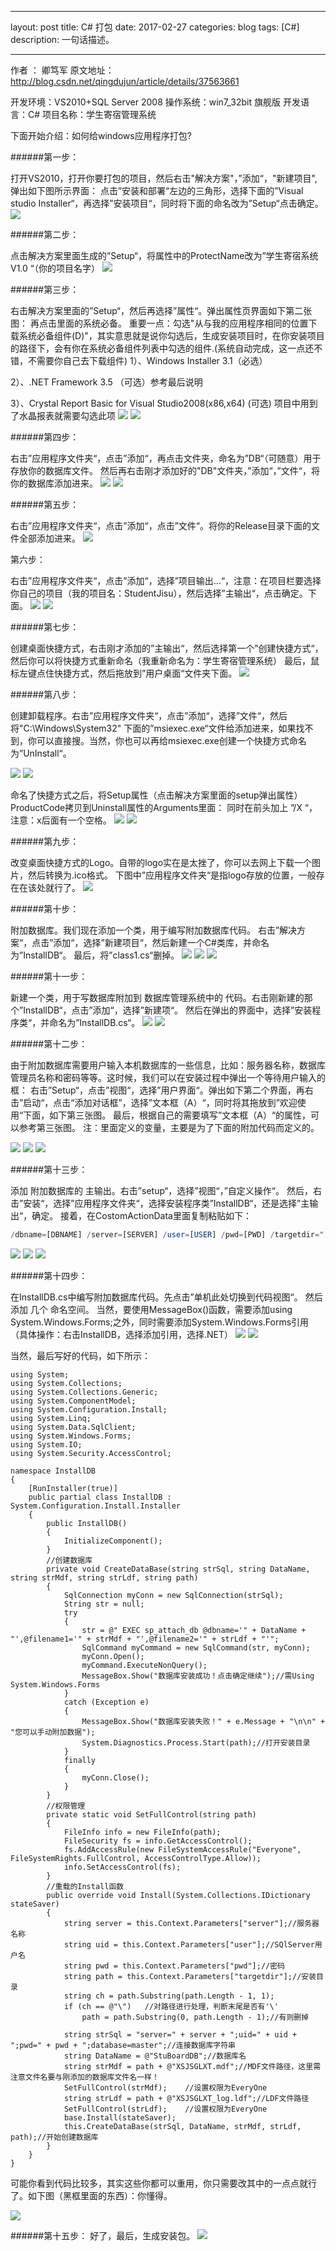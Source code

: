 
---
layout: post
title: C# 打包
date: 2017-02-27
categories: blog
tags: [C#]
description: 一句话描述。

---

作者 ： 卿笃军
原文地址：http://blog.csdn.net/qingdujun/article/details/37563661

开发环境：VS2010+SQL Server 2008
操作系统：win7_32bit 旗舰版
开发语言：C#
项目名称：学生寄宿管理系统

下面开始介绍：如何给windows应用程序打包?

######第一步：

打开VS2010，打开你要打包的项目，然后右击"解决方案"，”添加“，"新建项目",弹出如下图所示界面：
点击”安装和部署“左边的三角形，选择下面的”Visual studio Installer“，再选择”安装项目“，同时将下面的命名改为”Setup“点击确定。
![][1]

######第二步：

点击解决方案里面生成的”Setup“，将属性中的ProtectName改为”学生寄宿系统 V1.0 “（你的项目名字）
![][2]

######第三步：

右击解决方案里面的”Setup“，然后再选择”属性“。弹出属性页界面如下第二张图：
再点击里面的系统必备。
重要一点：勾选"从与我的应用程序相同的位置下载系统必备组件(D)"，其实意思就是说你勾选后，生成安装项目时，在你安装项目的路径下，会有你在系统必备组件列表中勾选的组件.(系统自动完成，这一点还不错，不需要你自己去下载组件)
1）、Windows Installer 3.1（必选）

2）、.NET Framework 3.5 （可选）参考最后说明

3）、Crystal Report Basic for Visual Studio2008(x86,x64) (可选) 项目中用到了水晶报表就需要勾选此项
![][3]
![][4]

######第四步：

右击”应用程序文件夹“，点击”添加“，再点击文件夹，命名为”DB“（可随意）用于存放你的数据库文件。
然后再右击刚才添加好的"DB"文件夹，”添加“，”文件“，将你的数据库添加进来。
![][5]
![][6]

######第五步：

右击”应用程序文件夹“，点击”添加“，点击”文件“。将你的Release目录下面的文件全部添加进来。
![][7]

第六步：

右击”应用程序文件夹“，点击”添加“，选择”项目输出...“，注意：在项目栏要选择你自己的项目（我的项目名：StudentJisu），然后选择”主输出“，点击确定。下面。
![][8]
![][9]

######第七步：

创建桌面快捷方式，右击刚才添加的”主输出“，然后选择第一个”创建快捷方式“，然后你可以将快捷方式重新命名（我重新命名为：学生寄宿管理系统）
最后，鼠标左键点住快捷方式，然后拖放到”用户桌面“文件夹下面。
![][10]

######第八步：

创建卸载程序。右击”应用程序文件夹“，点击”添加“，选择”文件“，然后将"C:\Windows\System32" 下面的”msiexec.exe“文件给添加进来，如果找不到，你可以直接搜。当然，你也可以再给msiexec.exe创建一个快捷方式命名为”UnInstall“。

![][11]
![][12]

命名了快捷方式之后，将Setup属性（点击解决方案里面的setup弹出属性）ProductCode拷贝到Uninstall属性的Arguments里面：
同时在前头加上 ”/X “，注意：x后面有一个空格。
![][13]
![][14]

######第九步：

改变桌面快捷方式的Logo。自带的logo实在是太挫了，你可以去网上下载一个图片，然后转换为.ico格式。
下图中”应用程序文件夹“是指logo存放的位置，一般存在在该处就行了。
![][15]

######第十步：

附加数据库。我们现在添加一个类，用于编写附加数据库代码。
右击”解决方案“，点击”添加“，选择”新建项目“，然后新建一个C#类库，并命名为”InstallDB“。
最后，将”class1.cs“删掉。
![][16]
![][17]
![][18]

######第十一步：

新建一个类，用于写数据库附加到 数据库管理系统中的 代码。右击刚新建的那个”InstallDB“，点击”添加“，选择”新建项“。
然后在弹出的界面中，选择”安装程序类“，并命名为”InstallDB.cs“。
![][19]
![][20]

######第十二步：

由于附加数据库需要用户输入本机数据库的一些信息，比如：服务器名称，数据库管理员名称和密码等等。这时候，我们可以在安装过程中弹出一个等待用户输入的框：
右击”Setup“，点击”视图“，选择”用户界面“。弹出如下第二个界面，再右击”启动“，点击“添加对话框”，选择”文本框（A）“，同时将其拖放到”欢迎使用“下面，如下第三张图。
最后，根据自己的需要填写”文本框（A）“的属性，可以参考第三张图。
注：里面定义的变量，主要是为了下面的附加代码而定义的。

![][21]
![][22]
![][23]

######第十三步：

添加 附加数据库的 主输出。右击”setup“，选择”视图“，”自定义操作“。
然后，右击”安装“，选择”应用程序文件夹“，选择安装程序类”InstallDB“，还是选择”主输出“，确定。
接着，在CostomActionData里面复制粘贴如下：

```sql
/dbname=[DBNAME] /server=[SERVER] /user=[USER] /pwd=[PWD] /targetdir="[TARGETDIR]\"  
```

![][24]
![][25]
![][26]

######第十四步：

在InstallDB.cs中编写附加数据库代码。先点击”单机此处切换到代码视图“。
然后添加 几个 命名空间。
当然，要使用MessageBox()函数，需要添加using System.Windows.Forms;之外，同时需要添加System.Windows.Forms引用（具体操作：右击InstallDB，选择添加引用，选择.NET）
![][28]
![][29]

当然，最后写好的代码，如下所示：

```Csharp
using System;  
using System.Collections;  
using System.Collections.Generic;  
using System.ComponentModel;  
using System.Configuration.Install;  
using System.Linq;  
using System.Data.SqlClient;  
using System.Windows.Forms;  
using System.IO;  
using System.Security.AccessControl;  
  
namespace InstallDB  
{  
    [RunInstaller(true)]  
    public partial class InstallDB : System.Configuration.Install.Installer  
    {  
        public InstallDB()  
        {  
            InitializeComponent();  
        }  
        //创建数据库  
        private void CreateDataBase(string strSql, string DataName, string strMdf, string strLdf, string path)  
        {  
            SqlConnection myConn = new SqlConnection(strSql);  
            String str = null;  
            try  
            {  
                str = @" EXEC sp_attach_db @dbname='" + DataName + "',@filename1='" + strMdf + "',@filename2='" + strLdf + "'";  
                SqlCommand myCommand = new SqlCommand(str, myConn);  
                myConn.Open();  
                myCommand.ExecuteNonQuery();  
                MessageBox.Show("数据库安装成功！点击确定继续");//需Using System.Windows.Forms  
            }  
            catch (Exception e)  
            {  
                MessageBox.Show("数据库安装失败！" + e.Message + "\n\n" + "您可以手动附加数据");  
                System.Diagnostics.Process.Start(path);//打开安装目录  
            }  
            finally  
            {  
                myConn.Close();  
            }  
        }  
        //权限管理  
        private static void SetFullControl(string path)  
        {  
            FileInfo info = new FileInfo(path);  
            FileSecurity fs = info.GetAccessControl();  
            fs.AddAccessRule(new FileSystemAccessRule("Everyone", FileSystemRights.FullControl, AccessControlType.Allow));  
            info.SetAccessControl(fs);  
        }  
        //重载的Install函数  
        public override void Install(System.Collections.IDictionary stateSaver)  
        {  
            string server = this.Context.Parameters["server"];//服务器名称  
            string uid = this.Context.Parameters["user"];//SQlServer用户名  
            string pwd = this.Context.Parameters["pwd"];//密码  
            string path = this.Context.Parameters["targetdir"];//安装目录  
            string ch = path.Substring(path.Length - 1, 1);  
            if (ch == @"\")   //对路径进行处理，判断末尾是否有'\'  
                path = path.Substring(0, path.Length - 1);//有则删掉  
            
            string strSql = "server=" + server + ";uid=" + uid + ";pwd=" + pwd + ";database=master";//连接数据库字符串  
            string DataName = @"StuBoardDB";//数据库名  
            string strMdf = path + @"XSJSGLXT.mdf";//MDF文件路径，这里需注意文件名要与刚添加的数据库文件名一样！  
            SetFullControl(strMdf);    //设置权限为EveryOne  
            string strLdf = path + @"XSJSGLXT_log.ldf";//LDF文件路径  
            SetFullControl(strLdf);    //设置权限为EveryOne  
            base.Install(stateSaver);  
            this.CreateDataBase(strSql, DataName, strMdf, strLdf, path);//开始创建数据库  
        }  
    }  
}  

```

可能你看到代码比较多，其实这些你都可以重用，你只需要改其中的一点点就行了。如下图（黑框里面的东西）：你懂得。

![][30]

######第十五步：
好了，最后，生成安装包。
![][27]



  [1]: http://ocp77h2r6.bkt.clouddn.com/packed1.png
  [2]: http://ocp77h2r6.bkt.clouddn.com/packed2.png
  [3]: http://ocp77h2r6.bkt.clouddn.com/packed3.png
  [4]: http://ocp77h2r6.bkt.clouddn.com/packed4.png
  [5]: http://ocp77h2r6.bkt.clouddn.com/packed5.png
  [6]: http://ocp77h2r6.bkt.clouddn.com/packed6.png
  [7]: http://ocp77h2r6.bkt.clouddn.com/packed7.png
  [8]: http://ocp77h2r6.bkt.clouddn.com/packed8.png
  [9]: http://ocp77h2r6.bkt.clouddn.com/packed9.png
  [10]: http://ocp77h2r6.bkt.clouddn.com/packed10.png
  [11]: http://ocp77h2r6.bkt.clouddn.com/packed11.png
  [12]: http://ocp77h2r6.bkt.clouddn.com/packed12.png
  [13]: http://ocp77h2r6.bkt.clouddn.com/packed13.png
  [14]: http://ocp77h2r6.bkt.clouddn.com/packed14.png
  [15]: http://ocp77h2r6.bkt.clouddn.com/packed15.png
  [16]: http://ocp77h2r6.bkt.clouddn.com/packed16.png
  [17]: http://ocp77h2r6.bkt.clouddn.com/packed17.png
  [18]: http://ocp77h2r6.bkt.clouddn.com/packed18.png
  [19]: http://ocp77h2r6.bkt.clouddn.com/packed19.png
  [20]: http://ocp77h2r6.bkt.clouddn.com/packed20.png
  [21]: http://ocp77h2r6.bkt.clouddn.com/packed21.png
  [22]: http://ocp77h2r6.bkt.clouddn.com/packed22.png
  [23]: http://ocp77h2r6.bkt.clouddn.com/packed23.png
  [24]: http://ocp77h2r6.bkt.clouddn.com/packed24.png
  [25]: http://ocp77h2r6.bkt.clouddn.com/packed25.png
  [26]: http://ocp77h2r6.bkt.clouddn.com/packed26.png
  [27]: http://ocp77h2r6.bkt.clouddn.com/packed27.png
  [28]: http://ocp77h2r6.bkt.clouddn.com/packed28.png
  [29]: http://ocp77h2r6.bkt.clouddn.com/packed29.png
  [30]: http://ocp77h2r6.bkt.clouddn.com/packed30.png
